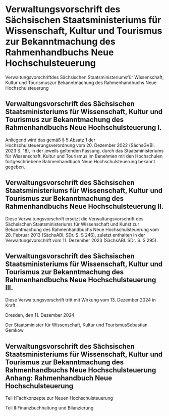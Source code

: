 # Verwaltungsvorschrift des Sächsischen Staatsministeriums für Wissenschaft, Kultur und Tourismus zur Bekanntmachung des Rahmenhandbuchs Neue Hochschulsteuerung

Verwaltungsvorschriftdes Sächsischen Staatsministeriumsfür Wissenschaft, Kultur und Tourismuszur Bekanntmachung des Rahmenhandbuchs Neue Hochschulsteuerung

## Verwaltungsvorschrift des Sächsischen Staatsministeriums für Wissenschaft, Kultur und Tourismus zur Bekanntmachung des Rahmenhandbuchs Neue Hochschulsteuerung I.

Anliegend wird das gemäß § 5 Absatz 1 der Hochschulsteuerungsverordnung vom 20. Dezember 2022 (SächsGVBl. 2023 S. 18), in der jeweils geltenden Fassung, durch das Staatsministeriums für Wissenschaft, Kultur und Tourismus im Benehmen mit den Hochschulen fortgeschriebene Rahmenhandbuch Neue Hochschulsteuerung bekannt gegeben.


## Verwaltungsvorschrift des Sächsischen Staatsministeriums für Wissenschaft, Kultur und Tourismus zur Bekanntmachung des Rahmenhandbuchs Neue Hochschulsteuerung II.

Diese Verwaltungsvorschrift ersetzt die Verwaltungsvorschrift des Sächsischen Staatsministeriums für Wissenschaft und Kunst zur Bekanntmachung des Rahmenhandbuchs Neue Hochschulsteuerung vom 28. Februar 2013 (SächsABl. SDr. S. S 246), zuletzt enthalten in der Verwaltungsvorschrift vom 11. Dezember 2023 (SächsABl. SDr. S. S 295).


## Verwaltungsvorschrift des Sächsischen Staatsministeriums für Wissenschaft, Kultur und Tourismus zur Bekanntmachung des Rahmenhandbuchs Neue Hochschulsteuerung III.

Diese Verwaltungsvorschrift tritt mit Wirkung vom 13. Dezember 2024 in Kraft.

Dresden, den 11. Dezember 2024

Der Staatsminister für Wissenschaft, Kultur und TourismusSebastian Gemkow


## Verwaltungsvorschrift des Sächsischen Staatsministeriums für Wissenschaft, Kultur und Tourismus zur Bekanntmachung des Rahmenhandbuchs Neue Hochschulsteuerung Anhang: Rahmenhandbuch Neue Hochschulsteuerung

Teil I:Fachkonzepte zur Neuen Hochschulsteuerung

Teil II:Finanzbuchhaltung und Bilanzierung


